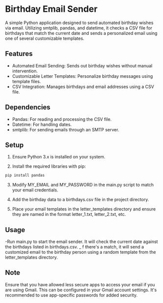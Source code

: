 # Birthday Email Sender
A simple Python application designed to send automated birthday wishes via email. Utilizing smtplib, pandas, and datetime, it checks a CSV file for birthdays that match the current date and sends a personalized email using one of several customizable templates.

## Features
- Automated Email Sending: Sends out birthday wishes without manual intervention.
- Customizable Letter Templates: Personalize birthday messages using template files.
- CSV Integration: Manages birthdays and email addresses using a CSV file.

## Dependencies
- Pandas: For reading and processing the CSV file.
- Datetime: For handling dates.
- smtplib: For sending emails through an SMTP server.

## Setup
1. Ensure Python 3.x is installed on your system.

2. Install the required libraries with pip:

```sh
pip install pandas

```

3. Modify MY_EMAIL and MY_PASSWORD in the main.py script to match your email credentials.

4. Add the birthday data to a birthdays.csv file in the project directory.

5. Place your email templates in the letter_templates directory and ensure they are named in the format letter_1.txt, letter_2.txt, etc.

## Usage
-Run main.py to start the email sender. It will check the current date against the birthdays listed in birthdays.csv.
_ f there's a match, it will send a customized email to the birthday person using a random template from the letter_templates directory.


## Note
Ensure that you have allowed less secure apps to access your email if you are using Gmail. This can be configured in your Gmail account settings. It's recommended to use app-specific passwords for added security.
